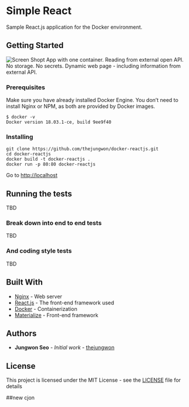# Simple React

Sample React.js application for the Docker environment.

## Getting Started
![Screen Shopt](images/screenshot.png?raw=true "Screen Shot")
App with one container. Reading from external open API. No storage. No secrets. Dynamic web page - including information from external API.

### Prerequisites

Make sure you have already installed Docker Engine.
You don’t need to install Nginx or NPM, as both are provided by Docker images.

```
$ docker -v
Docker version 18.03.1-ce, build 9ee9f40
```


### Installing

```
git clone https://github.com/thejungwon/docker-reactjs.git
cd docker-reactjs
docker build -t docker-reactjs .
docker run -p 80:80 docker-reactjs

```
Go to [http://localhost](http://localhost)

## Running the tests

TBD

### Break down into end to end tests

TBD

### And coding style tests

TBD


## Built With

* [Nginx](https://nginx.org/en/) - Web server
* [React.js](https://reactjs.org/) - The front-end framework used
* [Docker](https://www.docker.com/) - Containerization
* [Materialize](https://materializecss.com/) - Front-end framework


## Authors

* **Jungwon Seo** - *Initial work* - [thejungwon](https://github.com/thejungwon)


## License

This project is licensed under the MIT License - see the [LICENSE](LICENSE) file for details


##new cjon
